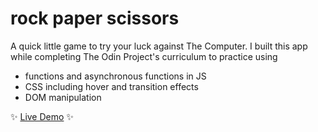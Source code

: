 # rock paper scissors

A quick little game to try your luck against The Computer. I built this app while completing The Odin Project's curriculum to practice using 
* functions and asynchronous functions in JS
* CSS including hover and transition effects
* DOM manipulation

 :sparkles: [Live Demo](https://bmbaron.github.io/rock-paper-scissors/)  :sparkles:
